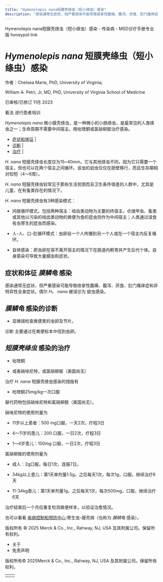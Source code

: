```yaml
---
title: "Hymenolepis nana短膜壳绦虫（短小绦虫）感染"
description: "感染通常无症状，但严重感染可能导致痉挛性腹痛、腹泻、厌食、肛门瘙痒症和非特异性全身症状。偶尔 _H。 nana_ 被误诊为 蛲虫感染。"
---
```


﻿Hymenolepis nana短膜壳绦虫（短小绦虫）感染 - 传染病 - MSD诊疗手册专业版 honeypot link

# _Hymenolepis nana_ 短膜壳绦虫（短小绦虫）感染

作者：Chelsea Marie, PhD, University of Virginia;

William A. Petri, Jr, MD, PhD, University of Virginia School of Medicine

已审核/已修订 11月 2023

看法 进行患者培训

_Hymenolepis nana_ 微小膜壳绦虫，是一种微小的小肠绦虫，是最常见的人类绦虫之一；生命周期不需要中间宿主。用吡喹酮或氯硝柳胺治疗感染。

- [症状和体征](#症状和体征_v86116659_zh) \|
- [诊断](#诊断_v86116664_zh) \|
- [治疗](#治疗_v1015286_zh) \|

_H. nana_ 短膜壳绦虫长度仅为15~40mm。它与其他绦虫不同，因为它只需要一个宿主，但也可以在两个宿主之间循环。该虫的幼虫仅仅在肠壁移行，而且生存期相对较短（4～6周）。

_H. nana_ 短膜壳绦虫较常见于那些生活贫困而且卫生条件很差的人群中，尤其是儿童、在有蚤类存在的情况下。

_H. nana_ 短膜壳绦虫有3种感染模式：

- 间接循环模式，包括两种宿主：啮齿类动物为主要的终宿主，仓储甲虫、蚤类或其他以污染的啮齿类动物的粪便为食的昆虫则作为中间宿主；人类通过误食有虫寄生的昆虫而感染。

- 人-人、口-肛循环模式：虫卵自一个人传播到另一个人或在一个宿主内反复循环。

- 自体感染：即虫卵在宿不离开宿主的情况下在肠道内孵育并产生后代个体。自身感染可导致大量蠕虫和症状。


## 症状和体征 _膜鳞龟_ 感染

感染通常无症状，但严重感染可能导致痉挛性腹痛、腹泻、厌食、肛门瘙痒症和非特异性全身症状。偶尔 _H。 nana_ 被误诊为 蛲虫感染。

## _膜鳞龟_ 感染的诊断

- 显微镜检查粪便里的虫卵及节片。


诊断 主要通过在粪便标本中找到虫卵。

## _短膜壳绦虫_ 感染的治疗

- 吡喹酮

- 或者硝唑尼特，或氯硝柳胺（美国尚无）


治疗 _H. nana_ 短膜壳绦虫感染的措施有

- 吡喹酮25mg/kg一次口服


替代药物包括硝唑尼特和氯硝柳胺（美国尚无）。

硝唑尼特的使用剂量为

- 11岁以上患者：500 mg口服，一天2次，疗程3日

- 4～11岁的患儿：200 口服，一日2次，疗程3日

- 1～4岁患儿：100mg 口服，一日2次，疗程3日


氯硝柳胺的使用剂量为

- 成人：2g口服，每日1次，连服7日。

- 34kg以上患儿：第1天单剂量1.5g，之后每天1次，每次1g，口服，继续治疗6天

- 11-34kg患儿：第1天单剂量1g，之后每天1次，每次500mg，口服，继续治疗6天


治疗结束后一个月应重复检测粪便样本，以验证治愈情况。

也可以看看 [疾病控制和预防中心](https://www.cdc.gov/parasites/hymenolepis/health_professionals/index.html):寄生虫-膜壳病（也称为 _膜鳞龟_ 感染）。



版权所有 © 2025
Merck & Co., Inc., Rahway, NJ, USA 及其附属公司。保留所有权利。

- 关于
- 免责声明

版权所有© 2025Merck & Co., Inc., Rahway, NJ, USA 及其附属公司。保留所有权利。

|     |     |
| --- | --- |
|  |  |